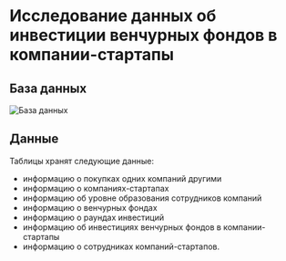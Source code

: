 # Исследование данных об инвестиции венчурных фондов в компании-стартапы
## База данных
![База данных](https://pictures.s3.yandex.net/resources/1_Baza_dannykh_1673427255.png)
## Данные
Таблицы хранят следующие данные:
- информацию о покупках одних компаний другими
- информацию о компаниях-стартапах
- информацию об уровне образования сотрудников компаний
- информацию о венчурных фондах
- информацию о раундах инвестиций
- информацию об инвестициях венчурных фондов в компании-стартапы
- информацию о сотрудниках компаний-стартапов.
